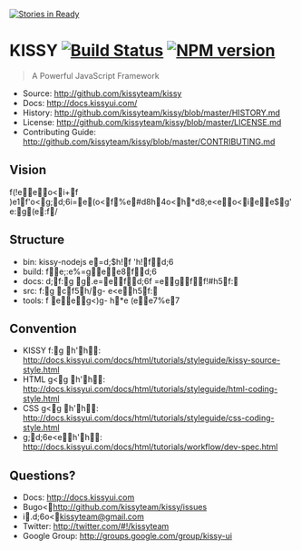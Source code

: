[![Stories in Ready](https://badge.waffle.io/kissyteam/kissy.png)](https://waffle.io/kissyteam/kissy)  
# KISSY [![Build Status](https://secure.travis-ci.org/kissyteam/kissy.png?branch=master)](https://travis-ci.org/kissyteam/kissy) [![NPM version](https://badge.fury.io/js/kissy.png)](http://badge.fury.io/js/kissy)

> A Powerful JavaScript Framework

 * Source: <http://github.com/kissyteam/kissy>
 * Docs: <http://docs.kissyui.com/>
 * History: <http://github.com/kissyteam/kissy/blob/master/HISTORY.md>
 * License: <http://github.com/kissyteam/kissy/blob/master/LICENSE.md>
 * Contributing Guide: <http://github.com/kissyteam/kissy/blob/master/CONTRIBUTING.md>

## Vision

f(!eeo<i+f	)e1f 'o<g;d;6i=e(o<f%e#d8 h4o<h*d8;e< eo<i ee$g'e:g(e:f/


## Structure

 - bin:           kissy-nodejs e=d;$h!f	'h!fd;6
 - build:         fe;:e%=gee8fd;6
 - docs:          d;f:g g.e=efd;6f
=egff!#h5f:
 - src:           f:g c f5h/g-	e< eh5f:
 - tools:         f	eeg<)g-	h*e
(ee7%e7


## Convention

 * KISSY f:g h'h: <http://docs.kissyui.com/docs/html/tutorials/styleguide/kissy-source-style.html>
 * HTML g<g h'h: <http://docs.kissyui.com/docs/html/tutorials/styleguide/html-coding-style.html>
 * CSS g<g h'h: <http://docs.kissyui.com/docs/html/tutorials/styleguide/css-coding-style.html>
 * g;d;6e< eh'h: <http://docs.kissyui.com/docs/html/tutorials/workflow/dev-spec.html>

## Questions?

 - Docs: <http://docs.kissyui.com>
 - Bugo<<http://github.com/kissyteam/kissy/issues>
 - i.d;6o<<kissyteam@gmail.com>
 - Twitter: <http://twitter.com/#!/kissyteam>
 - Google Group: <http://groups.google.com/group/kissy-ui>